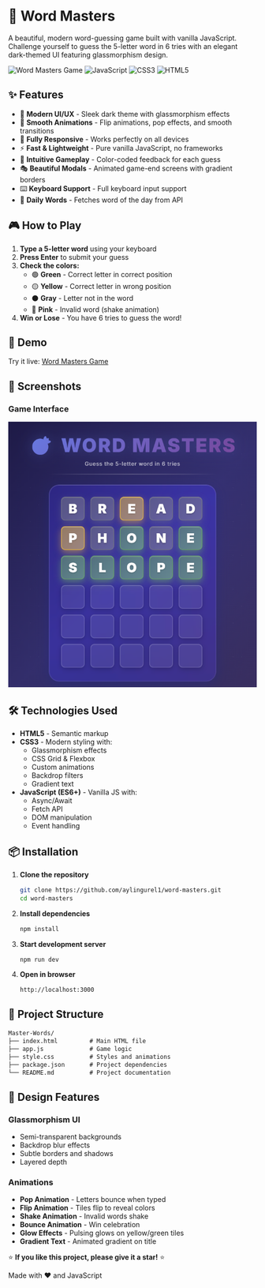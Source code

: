 # 🎯 Word Masters

A beautiful, modern word-guessing game built with vanilla JavaScript. Challenge yourself to guess the 5-letter word in 6 tries with an elegant dark-themed UI featuring glassmorphism design.

![Word Masters Game](https://img.shields.io/badge/Status-Active-success)
![JavaScript](https://img.shields.io/badge/JavaScript-ES6+-yellow)
![CSS3](https://img.shields.io/badge/CSS3-Modern-blue)
![HTML5](https://img.shields.io/badge/HTML5-Semantic-orange)

## ✨ Features

- 🎨 **Modern UI/UX** - Sleek dark theme with glassmorphism effects
- 🌈 **Smooth Animations** - Flip animations, pop effects, and smooth transitions
- 📱 **Fully Responsive** - Works perfectly on all devices
- ⚡ **Fast & Lightweight** - Pure vanilla JavaScript, no frameworks
- 🎯 **Intuitive Gameplay** - Color-coded feedback for each guess
- 🎭 **Beautiful Modals** - Animated game-end screens with gradient borders
- ⌨️ **Keyboard Support** - Full keyboard input support
- 🔄 **Daily Words** - Fetches word of the day from API

## 🎮 How to Play

1. **Type a 5-letter word** using your keyboard
2. **Press Enter** to submit your guess
3. **Check the colors:**
   - 🟢 **Green** - Correct letter in correct position
   - 🟡 **Yellow** - Correct letter in wrong position
   - ⚫ **Gray** - Letter not in the word
   - 🩷 **Pink** - Invalid word (shake animation)
4. **Win or Lose** - You have 6 tries to guess the word!

## 🚀 Demo

Try it live: [Word Masters Game](word-masters.aylingurel.me) 

## 📸 Screenshots

### Game Interface

![Game Interface](./screenshots/gameplay.png)


## 🛠️ Technologies Used

- **HTML5** - Semantic markup
- **CSS3** - Modern styling with:
  - Glassmorphism effects
  - CSS Grid & Flexbox
  - Custom animations
  - Backdrop filters
  - Gradient text
- **JavaScript (ES6+)** - Vanilla JS with:
  - Async/Await
  - Fetch API
  - DOM manipulation
  - Event handling

## 📦 Installation

1. **Clone the repository**

   ```bash
   git clone https://github.com/aylingurel1/word-masters.git
   cd word-masters
   ```

2. **Install dependencies**

   ```bash
   npm install
   ```

3. **Start development server**

   ```bash
   npm run dev
   ```

4. **Open in browser**
   ```
   http://localhost:3000
   ```

## 📁 Project Structure

```
Master-Words/
├── index.html         # Main HTML file
├── app.js             # Game logic
├── style.css          # Styles and animations
├── package.json       # Project dependencies
└── README.md          # Project documentation
```

## 🎨 Design Features

### Glassmorphism UI

- Semi-transparent backgrounds
- Backdrop blur effects
- Subtle borders and shadows
- Layered depth

### Animations

- **Pop Animation** - Letters bounce when typed
- **Flip Animation** - Tiles flip to reveal colors
- **Shake Animation** - Invalid words shake
- **Bounce Animation** - Win celebration
- **Glow Effects** - Pulsing glows on yellow/green tiles
- **Gradient Text** - Animated gradient on title


⭐ **If you like this project, please give it a star!** ⭐

Made with ❤️ and JavaScript
